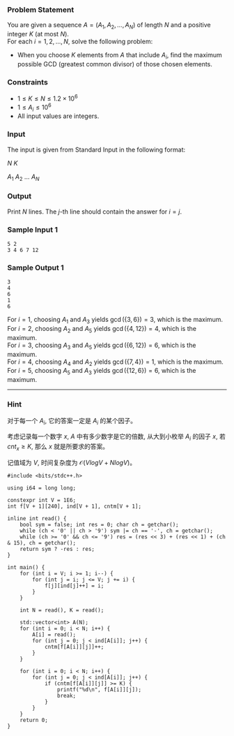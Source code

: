 ### Problem Statement

You are given a sequence $A = (A_1, A_2, \dots, A_N)$ of length $N$ and a positive integer $K$ (at most $N$).  
For each $i = 1, 2, \dots, N$, solve the following problem:

-   When you choose $K$ elements from $A$ that include $A_i$, find the maximum possible GCD (greatest common divisor) of those chosen elements.

### Constraints

-   $1 \leq K \leq N \leq 1.2 \times 10^6$
-   $1 \leq A_i \leq 10^6$
-   All input values are integers.

### Input

The input is given from Standard Input in the following format:

$N$ $K$

$A_1$ $A_2$ $\dots$ $A_N$


### Output

Print $N$ lines. The $j$\-th line should contain the answer for $i=j$.

### Sample Input 1

```
5 2
3 4 6 7 12
```

### Sample Output 1

```
3
4
6
1
6
```

For $i=1$, choosing $A_1$ and $A_3$ yields $\gcd(\lbrace 3,6 \rbrace) = 3$, which is the maximum.  
For $i=2$, choosing $A_2$ and $A_5$ yields $\gcd(\lbrace 4,12 \rbrace) = 4$, which is the maximum.  
For $i=3$, choosing $A_3$ and $A_5$ yields $\gcd(\lbrace 6,12 \rbrace) = 6$, which is the maximum.  
For $i=4$, choosing $A_4$ and $A_2$ yields $\gcd(\lbrace 7,4 \rbrace) = 1$, which is the maximum.  
For $i=5$, choosing $A_5$ and $A_3$ yields $\gcd(\lbrace 12,6 \rbrace) = 6$, which is the maximum.

--------------

### Hint
对于每一个 $A_i$, 它的答案一定是 $A_i$ 的某个因子。

考虑记录每一个数字 $x$, $A$ 中有多少数字是它的倍数, 从大到小枚举 $A_i$ 的因子 $x$, 若 $cnt_x \ge K$, 那么 $x$ 就是所要求的答案。

记值域为 $V$, 时间复杂度为 $\mathcal{O}(VlogV + NlogV)$。

```
#include <bits/stdc++.h>

using i64 = long long;

constexpr int V = 1E6;
int f[V + 1][240], ind[V + 1], cntm[V + 1];

inline int read() {
	bool sym = false; int res = 0; char ch = getchar();
	while (ch < '0' || ch > '9') sym |= ch == '-', ch = getchar();
	while (ch >= '0' && ch <= '9') res = (res << 3) + (res << 1) + (ch & 15), ch = getchar();
	return sym ? -res : res;
}

int main() {
	for (int i = V; i >= 1; i--) {
		for (int j = i; j <= V; j += i) {
			f[j][ind[j]++] = i;
		}
	}
	
	int N = read(), K = read();
	
	std::vector<int> A(N);
	for (int i = 0; i < N; i++) {
		A[i] = read();
		for (int j = 0; j < ind[A[i]]; j++) {
			cntm[f[A[i]][j]]++;
		}
	}
	
	for (int i = 0; i < N; i++) {
		for (int j = 0; j < ind[A[i]]; j++) {
			if (cntm[f[A[i]][j]] >= K) {
				printf("%d\n", f[A[i]][j]);
				break;
			}
		}
	}
	return 0;
}
```
